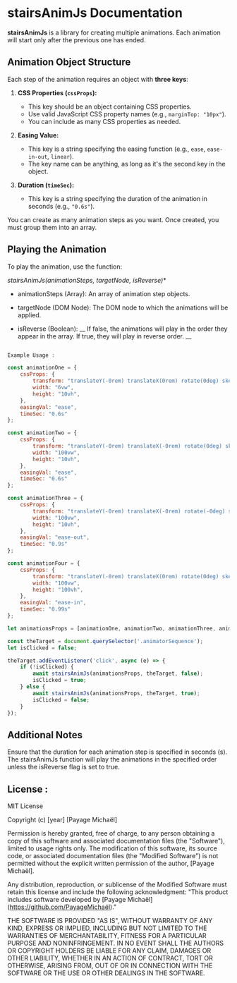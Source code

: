 

# stairsAnimJs Documentation

**stairsAnimJs** is a library for creating multiple animations. Each animation will start only after the previous one has ended.

## Animation Object Structure

Each step of the animation requires an object with **three keys**:

1. **CSS Properties (`cssProps`):**
   - This key should be an object containing CSS properties.
   - Use valid JavaScript CSS property names (e.g., `marginTop: "10px"`).
   - You can include as many CSS properties as needed.

2. **Easing Value:**
   - This key is a string specifying the easing function (e.g., `ease`, `ease-in-out`, `linear`).
   - The key name can be anything, as long as it's the second key in the object.

3. **Duration (`timeSec`):**
   - This key is a string specifying the duration of the animation in seconds (e.g., `"0.6s"`).

You can create as many animation steps as you want. Once created, you must group them into an array.

## Playing the Animation

To play the animation, use the function:

*stairsAnimJs(animationSteps, targetNode, isReverse)**

* animationSteps (Array): An array of animation step objects.

* targetNode (DOM Node): The DOM node to which the animations will be applied.

* isReverse (Boolean): __ If false, the animations will play in the order they appear in the array. If true, they will play in reverse order. __


```javascript

Example Usage : 

const animationOne = {
    cssProps: {
        transform: "translateY(-0rem) translateX(0rem) rotate(0deg) skewX(0deg)",
        width: "6vw",
        height: "10vh",
    },
    easingVal: "ease",
    timeSec: "0.6s"
};

const animationTwo = {
    cssProps: {
        transform: "translateY(-0rem) translateX(-0rem) rotate(0deg) skewX(0deg)",
        width: "100vw",
        height: "10vh",
    },
    easingVal: "ease",
    timeSec: "0.6s"
};

const animationThree = {
    cssProps: {
        transform: "translateY(-0rem) translateX(-0rem) rotate(-0deg) skewX(0deg)",
        width: "100vw",
        height: "10vh",
    },
    easingVal: "ease-out",
    timeSec: "0.9s"
};

const animationFour = {
    cssProps: {
        transform: "translateY(-0rem) translateX(0rem) rotate(0deg) skewX(0deg)",
        width: "100vw",
        height: "100vh",
    },
    easingVal: "ease-in",
    timeSec: "0.99s"
};

let animationsProps = [animationOne, animationTwo, animationThree, animationFour];

const theTarget = document.querySelector('.animatorSequence');
let isClicked = false;

theTarget.addEventListener('click', async (e) => {
    if (!isClicked) {
        await stairsAnimJs(animationsProps, theTarget, false);
        isClicked = true;
    } else {
        await stairsAnimJs(animationsProps, theTarget, true);
        isClicked = false;
    }
});

```

## Additional Notes

Ensure that the duration for each animation step is specified in seconds (s).
The stairsAnimJs function will play the animations in the specified order unless the isReverse flag is set to true.



## License : 

MIT License

Copyright (c) [year] [Payage Michaël]

Permission is hereby granted, free of charge, to any person obtaining a copy
of this software and associated documentation files (the "Software"), limited to usage rights only. 
The modification of this software, its source code, or associated documentation files (the "Modified Software") is not permitted without the explicit written permission of the author, [Payage Michaël].

Any distribution, reproduction, or sublicense of the Modified Software must retain this license and include the following acknowledgment: 
"This product includes software developed by [Payage Michaël] (https://github.com/PayageMichaël)."

THE SOFTWARE IS PROVIDED "AS IS", WITHOUT WARRANTY OF ANY KIND, EXPRESS OR IMPLIED, INCLUDING BUT NOT LIMITED TO THE WARRANTIES OF MERCHANTABILITY, FITNESS FOR A PARTICULAR PURPOSE AND NONINFRINGEMENT. IN NO EVENT SHALL THE AUTHORS OR COPYRIGHT HOLDERS BE LIABLE FOR ANY CLAIM, DAMAGES OR OTHER LIABILITY, WHETHER IN AN ACTION OF CONTRACT, TORT OR OTHERWISE, ARISING FROM, OUT OF OR IN CONNECTION WITH THE SOFTWARE OR THE USE OR OTHER DEALINGS IN THE SOFTWARE.

